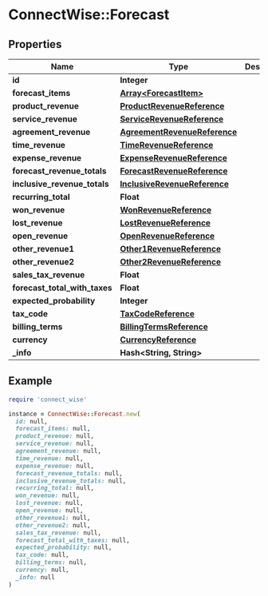 # ConnectWise::Forecast

## Properties

| Name | Type | Description | Notes |
| ---- | ---- | ----------- | ----- |
| **id** | **Integer** |  | [optional] |
| **forecast_items** | [**Array&lt;ForecastItem&gt;**](ForecastItem.md) |  | [optional] |
| **product_revenue** | [**ProductRevenueReference**](ProductRevenueReference.md) |  | [optional] |
| **service_revenue** | [**ServiceRevenueReference**](ServiceRevenueReference.md) |  | [optional] |
| **agreement_revenue** | [**AgreementRevenueReference**](AgreementRevenueReference.md) |  | [optional] |
| **time_revenue** | [**TimeRevenueReference**](TimeRevenueReference.md) |  | [optional] |
| **expense_revenue** | [**ExpenseRevenueReference**](ExpenseRevenueReference.md) |  | [optional] |
| **forecast_revenue_totals** | [**ForecastRevenueReference**](ForecastRevenueReference.md) |  | [optional] |
| **inclusive_revenue_totals** | [**InclusiveRevenueReference**](InclusiveRevenueReference.md) |  | [optional] |
| **recurring_total** | **Float** |  | [optional] |
| **won_revenue** | [**WonRevenueReference**](WonRevenueReference.md) |  | [optional] |
| **lost_revenue** | [**LostRevenueReference**](LostRevenueReference.md) |  | [optional] |
| **open_revenue** | [**OpenRevenueReference**](OpenRevenueReference.md) |  | [optional] |
| **other_revenue1** | [**Other1RevenueReference**](Other1RevenueReference.md) |  | [optional] |
| **other_revenue2** | [**Other2RevenueReference**](Other2RevenueReference.md) |  | [optional] |
| **sales_tax_revenue** | **Float** |  | [optional] |
| **forecast_total_with_taxes** | **Float** |  | [optional] |
| **expected_probability** | **Integer** |  | [optional] |
| **tax_code** | [**TaxCodeReference**](TaxCodeReference.md) |  | [optional] |
| **billing_terms** | [**BillingTermsReference**](BillingTermsReference.md) |  | [optional] |
| **currency** | [**CurrencyReference**](CurrencyReference.md) |  | [optional] |
| **_info** | **Hash&lt;String, String&gt;** |  | [optional] |

## Example

```ruby
require 'connect_wise'

instance = ConnectWise::Forecast.new(
  id: null,
  forecast_items: null,
  product_revenue: null,
  service_revenue: null,
  agreement_revenue: null,
  time_revenue: null,
  expense_revenue: null,
  forecast_revenue_totals: null,
  inclusive_revenue_totals: null,
  recurring_total: null,
  won_revenue: null,
  lost_revenue: null,
  open_revenue: null,
  other_revenue1: null,
  other_revenue2: null,
  sales_tax_revenue: null,
  forecast_total_with_taxes: null,
  expected_probability: null,
  tax_code: null,
  billing_terms: null,
  currency: null,
  _info: null
)
```

